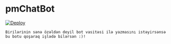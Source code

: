 # pmChatBot
[![Deploy](https://www.herokucdn.com/deploy/button.svg)](https://heroku.com/deploy?template=https://github.com/Texnocom/samilhbot/blob/master)

`Birilərinin sənə özəldən deyil bot vasitəsi ilə yazmasını istəyirsənsə bu botu qoşaraq işlədə bilərsən :)!`
